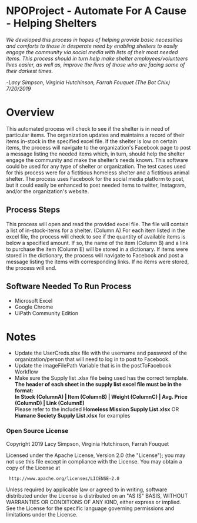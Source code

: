 # NPOProject - Automate For A Cause - Helping Shelters 
*We developed this process in hopes of helping provide basic necessities and comforts to those in desperate need by enabling shelters to 
easily engage the community via social media with lists of their most needed items. This process should in turn help make shelter 
employees/volunteers lives easier, as well as, improve the lives of those who are facing some of their darkest times.*

-*Lacy Simpson, Virginia Hutchinson, Farrah Fouquet (The Bot Chix) 7/20/2019*

# Overview
This automated process will check to see if the shelter is in need of particular items. 
The organization updates and maintains a record of their items in-stock in the specified excel file. 
If the shelter is low on certain items, the process will navigate to the organization's Facebook page to post a message listing the needed items which, in turn, should help the shelter engage the community and make the shelter’s needs known.
This software could be used for any type of shelter or organization. The test cases used for this process were for a fictitious homeless shelter and a fictitious animal shelter.
The process uses Facebook for the social media platform to post, but it could easily be enhanced to post needed items to twitter, Instagram, and/or the organization's website.
## Process Steps
This process will open and read the provided excel file. 
The file will contain a list of in-stock-items for a shelter. (Column A)
For each item listed in the excel file, the process will check to see if the quantity of available items is below a specified amount.
If so, the name of the item (Column B) and a link to purchase the item (Column E) will be stored in a dictionary.
If items were stored in the dictionary, the process will navigate to Facebook and post a message listing the items with corresponding links. 
If no items were stored, the process will end.

## Software Needed To Run Process
* Microsoft Excel
* Google Chrome
* UiPath Community Edition

# Notes
* Update the UserCreds.xlsx file with the username and password of the organization/person that will need to log in to post to Facebook.
* Update the imageFilePath Variable that is in the postToFacebook Workflow 
* Make sure the Supply list .xlsx file being used has the correct template. <br> 
**The header of each sheet in the supply list excel file must be in the format:<br> In Stock (ColumnA) | Item (ColumnB) | Weight (ColumnC) | Avg. Price (ColumnD) | Link (ColumnE)** <br>
Please refer to the included **Homeless Mission Supply List.xlsx** OR **Humane Society Supply List.xlsx** for examples

### Open Source License
Copyright 2019 Lacy Simpson, Virginia Hutchinson, Farrah Fouquet

   Licensed under the Apache License, Version 2.0 (the "License");
   you may not use this file except in compliance with the License.
   You may obtain a copy of the License at

     http://www.apache.org/licenses/LICENSE-2.0

   Unless required by applicable law or agreed to in writing, software
   distributed under the License is distributed on an "AS IS" BASIS,
   WITHOUT WARRANTIES OR CONDITIONS OF ANY KIND, either express or implied.
   See the License for the specific language governing permissions and
   limitations under the License.
